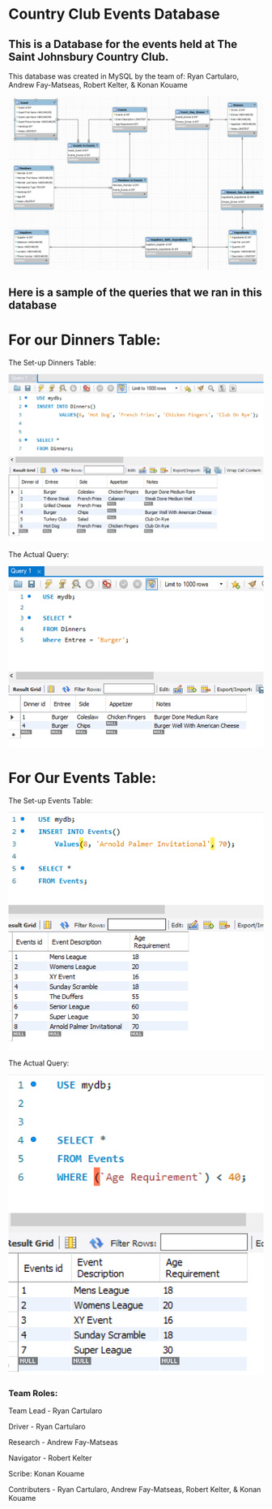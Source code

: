 # Country Club Events Database

## This is a Database for the events held at The Saint Johnsbury Country Club.


This database was created in MySQL by the team of: Ryan Cartularo, Andrew Fay-Matseas, Robert Kelter, & Konan Kouame


![Image Of Normalized ERD](https://github.com/RyanCartularo/Country-Club-Events-Database/blob/main/Milestone%203/Normalized%20ERD.PNG) 



## Here is a sample of the queries that we ran in this database



# For our Dinners Table:


The Set-up Dinners Table:

![Image of Query 1](https://github.com/RyanCartularo/Country-Club-Events-Database/blob/main/Milestone%203/Dinner%20Queries.PNG)


The Actual Query:

![Image of Query 1b](https://github.com/RyanCartularo/Country-Club-Events-Database/blob/main/Milestone%203/Dinner%20Actual%20Queries.PNG)




# For Our Events Table:


The Set-up Events Table:

![Image of Query 2](https://github.com/RyanCartularo/Country-Club-Events-Database/blob/main/Milestone%203/Events%20Queries.PNG)


The Actual Query:

![Image of Query 2b](https://github.com/RyanCartularo/Country-Club-Events-Database/blob/main/Milestone%203/Events%20Actual%20Queries.PNG)





### Team Roles:

Team Lead - Ryan Cartularo

Driver - Ryan Cartularo

Research - Andrew Fay-Matseas

Navigator - Robert Kelter

Scribe: Konan Kouame

Contributers - Ryan Cartularo, Andrew Fay-Matseas, Robert Kelter, & Konan Kouame
